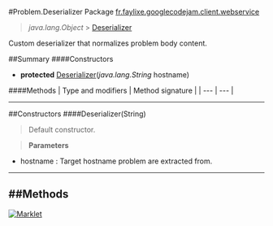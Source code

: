 #Problem.Deserializer
Package [fr.faylixe.googlecodejam.client.webservice](README.md)<br>

> *java.lang.Object* > [Deserializer](Deserializer.md)

Custom deserializer that normalizes problem body content.

##Summary
####Constructors
* **protected** [Deserializer](#deserializerstring)(*java.lang.String* hostname)

####Methods
| Type and modifiers | Method signature |
| --- | --- |

---


##Constructors
####Deserializer(String)
> Default constructor.

> **Parameters**
* hostname : Target hostname problem are extracted from.


---


##Methods
---

[![Marklet](https://img.shields.io/badge/Generated%20by-Marklet-green.svg)](https://github.com/Faylixe/marklet)